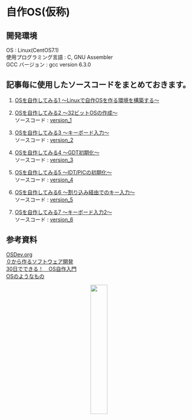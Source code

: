 # 自作OS(仮称)

## 開発環境
OS : Linux(CentOS7.1)  
使用プログラミング言語 : C, GNU Assembler  
GCC バージョン : gcc version 6.3.0  

## 記事毎に使用したソースコードをまとめておきます。
1. [OSを自作してみる1 ～Linuxで自作OSを作る環境を構築する～](http://shadows.dip.jp/?p=118)  
  
  
2. [OSを自作してみる2 ～32ビットOSの作成～](http://shadows.dip.jp/?p=126)  
   ソースコード : [version_1](/version_1)
  
3. [OSを自作してみる3 ～キーボード入力～](http://shadows.dip.jp/?p=235)  
   ソースコード : [version_2](/version_2)
  
4. [OSを自作してみる4 ～GDT初期化～](http://shadows.dip.jp/?p=337)  
   ソースコード : [version_3](/version_3)
  
5. [OSを自作してみる5 ～IDT/PICの初期化～](http://shadows.dip.jp/?p=415)  
   ソースコード : [version_4](/version_4)  

6. [OSを自作してみる6 ～割り込み経由でのキー入力～](http://shadows.dip.jp/?p=508)  
   ソースコード : [version_5](/version_5)  

7. [OSを自作してみる7 ～キーボード入力2～](http://shadows.dip.jp/?p=667)  
   ソースコード : [version_6](/version_6)  
  
  
## 参考資料
[OSDev.org](http://wiki.osdev.org/Main_Page)  
[０から作るソフトウェア開発](http://softwaretechnique.jp/OS_Development/scratchbuild.html)  
[30日でできる！　OS自作入門](https://books.google.co.jp/books/about/30%E6%97%A5%E3%81%A7%E3%81%A7%E3%81%8D%E3%82%8B_OS%E8%87%AA%E4%BD%9C%E5%85%A5%E9%96%80.html?id=ilSvAgAAQBAJ&source=kp_cover&redir_esc=y)  
[OSのようなもの](http://d.hatena.ne.jp/wocota/searchdiary?word=%2A%5B%BC%AB%BA%EEOS%5D)  

<center><img src="http://shadows.dip.jp/wp-content/uploads/2017/09/githubへ投稿.png" alt="" width="30%"/></center>